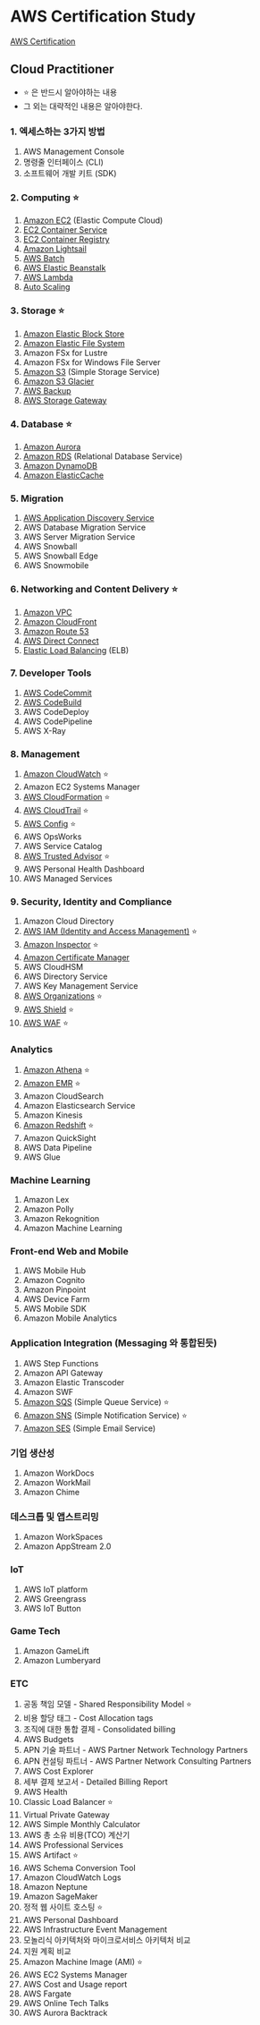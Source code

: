# AWS Certification Study

[AWS Certification](https://www.aws.training/certification)

## Cloud Practitioner

- ⭐️ 은 반드시 알아야하는 내용
- 그 외는 대략적인 내용은 알아야한다.

### 1. 엑세스하는 3가지 방법

1. AWS Management Console
2. 명령줄 인터페이스 (CLI)
3. 소프트웨어 개발 키트 (SDK)

### 2. Computing ⭐️

1. [Amazon EC2](Computing/AWS%20EC2.md) (Elastic Compute Cloud)
2. [EC2 Container Service](Computing/Amazon%20EC2%20Container%20Service.md)
3. [EC2 Container Registry](Computing/Amazon%20EC2%20Container%20Registry.md)
4. [Amazon Lightsail](Computing/Amazon%20Lightsail.md)
5. [AWS Batch](Computing/AWS%20Batch.md)
6. [AWS Elastic Beanstalk](Computing/AWS%20Elastic%20Beanstalk.md)
7. [AWS Lambda](AWS%20Lambda.md)
8. [Auto Scaling](Computing/Auto%20Scaling.md)

### 3. Storage ⭐️

1. [Amazon Elastic Block Store](Storage/Amazon%20Elastic%20Block%20Store.md)
2. [Amazon Elastic File System](Storage/Amazon%20Elastic%20File%20System.md)
3. Amazon FSx for Lustre
4. Amazon FSx for Windows File Server
5. [Amazon S3](Storage/Amazon%20S3.md) (Simple Storage Service)
6. [Amazon S3 Glacier](Storage/Amazon%20S3%20Glacier.md)
7. [AWS Backup](Storage/AWS%20Backup.md)
8. [AWS Storage Gateway](Storage/AWS%20Storage%20Gateway.md)

### 4. Database ⭐️

1. [Amazon Aurora](Database/Amazon%20Aurora.md)
2. [Amazon RDS](Database/Amazon%20RDS.md) (Relational Database Service)
3. [Amazon DynamoDB](Database/Amazon%20DynamoDB.md)
4. [Amazon ElasticCache](Database/Amazon%20ElastiCache.md)

### 5. Migration

1. [AWS Application Discovery Service](Migration/AWS%20Application%20Discovery%20Service.md)
2. AWS Database Migration Service
3. AWS Server Migration Service
4. AWS Snowball
5. AWS Snowball Edge
6. AWS Snowmobile

### 6. Networking and Content Delivery ⭐️

1. [Amazon VPC](Networking/Amazon%20VPC.md)
2. [Amazon CloudFront](Networking/Amazon%20CloudFront.md)
3. [Amazon Route 53](Networking/Amazon%20Route%2053.md)
4. [AWS Direct Connect](Networking/AWS%20Direct%20Connect.md)
5. [Elastic Load Balancing](Networking/Elastic%20Load%20Balancing.md) (ELB)

### 7. Developer Tools

1. [AWS CodeCommit](Developer%20Tools/AWS%20CodeCommit.md)
2. [AWS CodeBuild](Developer%20Tools/AWS%20CodeBuild.md)
3. AWS CodeDeploy
4. AWS CodePipeline
5. AWS X-Ray

### 8. Management

1. [Amazon CloudWatch](Management/Amazon%20CloudWatch.md) ⭐️
2. Amazon EC2 Systems Manager
3. [AWS CloudFormation](Management/AWS%20CloudFormation.md) ⭐️
4. [AWS CloudTrail](Management/AWS%20CloudTrail.md) ⭐️
5. [AWS Config](Management/AWS%20Config.md) ⭐️
6. AWS OpsWorks
7. AWS Service Catalog
8. [AWS Trusted Advisor](Management/AWS%20Trusted%20Advisor.md) ⭐️
9. AWS Personal Health Dashboard
10. AWS Managed Services

### 9. Security, Identity and Compliance

1. Amazon Cloud Directory
2. [AWS IAM (Identity and Access Management)](Security/AWS%20Identity%20and%20Access%20Management.md) ⭐️
3. [Amazon Inspector](Security/Amazon%20Inspector.md) ⭐️
4. [Amazon Certificate Manager](Security/AWS%20Certificate%20Manager.md)
5. AWS CloudHSM
6. AWS Directory Service
7. AWS Key Management Service
8. [AWS Organizations](Security/AWS%20Organizations.md) ⭐️
9. [AWS Shield](Security/AWS%20Shield.md) ⭐️
10. [AWS WAF](Security/AWS%20WAF.md) ⭐️

### Analytics

1. [Amazon Athena](Analysis/Amazon%20Athena.md) ⭐️
2. [Amazon EMR](Analysis/Amazon%20EMR.md) ⭐️
3. Amazon CloudSearch
4. Amazon Elasticsearch Service
5. Amazon Kinesis
6. [Amazon Redshift](Analysis/Amazon%20Redshift.md) ⭐️
7. Amazon QuickSight
8. AWS Data Pipeline
9. AWS Glue

### Machine Learning

1. Amazon Lex
2. Amazon Polly
3. Amazon Rekognition
4. Amazon Machine Learning

### Front-end Web and Mobile

1. AWS Mobile Hub
2. Amazon Cognito
3. Amazon Pinpoint
4. AWS Device Farm
5. AWS Mobile SDK
6. Amazon Mobile Analytics

### Application Integration (Messaging 와 통합된듯)

1. AWS Step Functions
2. Amazon API Gateway
3. Amazon Elastic Transcoder
4. Amazon SWF
5. [Amazon SQS](Application%20Integration/Amazon%20SQS.md) (Simple Queue Service) ⭐️
6. [Amazon SNS](Application%20Integration/Amazon%20SNS.md) (Simple Notification Service) ⭐️
7. [Amazon SES](Application%20Integration/Amazon%20SES.md) (Simple Email Service)

### 기업 생산성

1. Amazon WorkDocs
2. Amazon WorkMail
3. Amazon Chime

### 데스크톱 및 앱스트리밍

1. Amazon WorkSpaces
2. Amazon AppStream 2.0

### IoT

1. AWS IoT platform
2. AWS Greengrass
3. AWS IoT Button

### Game Tech

1. Amazon GameLift
2. Amazon Lumberyard

### ETC

1. 공동 책임 모델 - Shared Responsibility Model ⭐️
2. 비용 할당 태그 - Cost Allocation tags
3. 조직에 대한 통합 결제 - Consolidated billing
4. AWS Budgets
5. APN 기술 파트너 - AWS Partner Network Technology Partners
6. APN 컨설팅 파트너 - AWS Partner Network Consulting Partners
7. AWS Cost Explorer
8. 세부 결제 보고서 - Detailed Billing Report
9. AWS Health
10. Classic Load Balancer ⭐️
11. Virtual Private Gateway
12. AWS Simple Monthly Calculator
13. AWS 총 소유 비용(TCO) 계산기
14. AWS Professional Services
15. AWS Artifact ⭐️
16. AWS Schema Conversion Tool
17. Amazon CloudWatch Logs
18. Amazon Neptune
19. Amazon SageMaker
20. 정적 웹 사이트 호스팅 ⭐️
21. AWS Personal Dashboard
22. AWS Infrastructure Event Management
23. 모놀리식 아키텍처와 마이크로서비스 아키텍처 비교
24. 지원 계획 비교
25. Amazon Machine Image (AMI) ⭐️
26. AWS EC2 Systems Manager
27. AWS Cost and Usage report
28. AWS Fargate
29. AWS Online Tech Talks
30. AWS Aurora Backtrack
